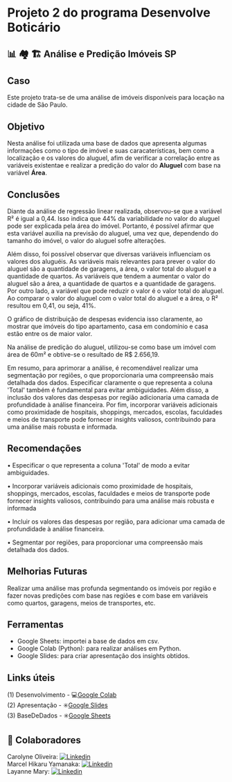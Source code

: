 # Projeto 2 do programa Desenvolve Boticário

## 📊 🏘️ 🏗️ Análise e Predição Imóveis SP ##


## Caso
Este projeto trata-se de uma análise de imóveis disponíveis para locação na cidade de São Paulo. 


## Objetivo
Nesta análise foi utilizada uma base de dados que apresenta algumas informações como o tipo de imóvel e suas caracaterísticas, bem como a localização e os valores do aluguel, afim de verificar a correlação entre as variáveis existentae e realizar a predição do valor do **Aluguel** com base na variável **Área**. 


## Conclusões
Diante da análise de regressão linear realizada, observou-se que a variável R² é igual a 0,44. Isso indica que 44% da variabilidade no valor do aluguel pode ser explicada pela área do imóvel. Portanto, é possível afirmar que esta variável auxilia na previsão do aluguel, uma vez que, dependendo do tamanho do imóvel, o valor do aluguel sofre alterações.

Além disso, foi possível observar que diversas variáveis influenciam os valores dos aluguéis. As variáveis mais relevantes para prever o valor do aluguel são a quantidade de garagens, a área, o valor total do aluguel e a quantidade de quartos. As variáveis que tendem a aumentar o valor do aluguel são a área, a quantidade de quartos e a quantidade de garagens. Por outro lado, a variável que pode reduzir o valor é o valor total do aluguel. Ao comparar o valor do aluguel com o valor total do aluguel e a área, o R² resultou em 0,41, ou seja, 41%.

O gráfico de distribuição de despesas evidencia isso claramente, ao mostrar que imóveis do tipo apartamento, casa em condomínio e casa estão entre os de maior valor.

Na análise de predição do aluguel, utilizou-se como base um imóvel com área de 60m² e obtive-se o resultado de R$ 2.656,19.

Em resumo, para aprimorar a análise, é recomendável realizar uma segmentação por regiões, o que proporcionaria uma compreensão mais detalhada dos dados. Especificar claramente o que representa a coluna 'Total' também é fundamental para evitar ambiguidades. Além disso, a inclusão dos valores das despesas por região adicionaria uma camada de profundidade à análise financeira. Por fim, incorporar variáveis adicionais como proximidade de hospitais, shoppings, mercados, escolas, faculdades e meios de transporte pode fornecer insights valiosos, contribuindo para uma análise mais robusta e informada.


## Recomendações
• Especificar o que representa a coluna 'Total' de modo a evitar ambiguidades.

• Incorporar variáveis adicionais como proximidade de hospitais, shoppings, mercados, escolas, faculdades e meios de transporte pode fornecer insights valiosos, contribuindo para uma análise mais robusta e informada

• Incluir os valores das despesas por região, para adicionar uma camada de profundidade à análise financeira.

• Segmentar por regiões, para proporcionar uma compreensão mais detalhada dos dados.


## Melhorias Futuras
Realizar uma análise mas profunda segmentando os imóveis por região e fazer novas predições com base nas regiões e com base em variáveis como quartos, garagens, meios de transportes, etc. 


## Ferramentas
- Google Sheets: importei a base de dados em csv.
- Google Colab (Python): para realizar análises em Python.
- Google Slides: para criar apresentação dos insights obtidos. 

## Links úteis 
(1) Desenvolvimento - 💻[Google Colab](https://colab.research.google.com/drive/1cnKppG3moY24fnYl0RENYwEbedTIzcrZ?usp=sharing) </br>
(2) Apresentação - ✳️[Google Slides](https://docs.google.com/presentation/d/1yqEJqafxK6VN70FW-KusYoeyOX4PWddO/edit?usp=sharing&ouid=103014318842924902559&rtpof=true&sd=true)</br>
(3) BaseDeDados - ✳️[Google Sheets](https://drive.google.com/file/d/1ij0nWHwqTZAEZiDzqzOhv_rcc6vYUCqY/view?usp=sharing)</br>


## 🤝 Colaboradores
Carolyne Oliveira: 
[![Linkedin](https://img.shields.io/badge/LinkedIn-0077B5?style=for-the-badge&logo=linkedin&logoColor=white)](https://www.linkedin.com/in/carolyne-oliveira-5ba98a29b/)
</br>
Marcel Hikaru Yamanaka: 
[![Linkedin](https://img.shields.io/badge/LinkedIn-0077B5?style=for-the-badge&logo=linkedin&logoColor=white)](https://www.linkedin.com/in/hikaruyamanaka/)
</br>
Layanne Mary:
[![Linkedin](https://img.shields.io/badge/LinkedIn-0077B5?style=for-the-badge&logo=linkedin&logoColor=white)](https://www.linkedin.com/in/layannemaryu/)
